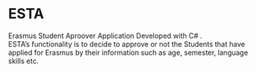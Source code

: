 # ESTA
Erasmus Student Aproover
Application Developed with C# .<br>
ESTA’s functionality is to decide to approve or not the Students that have
applied for Erasmus by their information such as age, semester, language skills etc.
